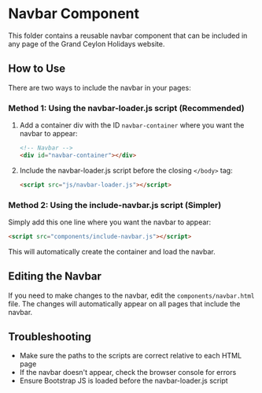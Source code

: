 # Navbar Component

This folder contains a reusable navbar component that can be included in any page of the Grand Ceylon Holidays website.

## How to Use

There are two ways to include the navbar in your pages:

### Method 1: Using the navbar-loader.js script (Recommended)

1. Add a container div with the ID `navbar-container` where you want the navbar to appear:
   ```html
   <!-- Navbar -->
   <div id="navbar-container"></div>
   ```

2. Include the navbar-loader.js script before the closing `</body>` tag:
   ```html
   <script src="js/navbar-loader.js"></script>
   ```

### Method 2: Using the include-navbar.js script (Simpler)

Simply add this one line where you want the navbar to appear:
```html
<script src="components/include-navbar.js"></script>
```

This will automatically create the container and load the navbar.

## Editing the Navbar

If you need to make changes to the navbar, edit the `components/navbar.html` file. The changes will automatically appear on all pages that include the navbar.

## Troubleshooting

- Make sure the paths to the scripts are correct relative to each HTML page
- If the navbar doesn't appear, check the browser console for errors
- Ensure Bootstrap JS is loaded before the navbar-loader.js script
